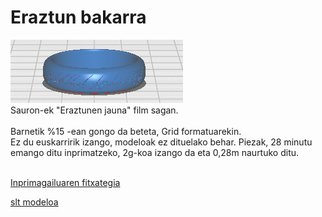 <h1>Eraztun bakarra</h1>
<img src="irudia.png">
<br>
Sauron-ek "Eraztunen jauna" film sagan.
<br>
<br>
Barnetik %15 -ean gongo da beteta, Grid formatuarekin.
<br>
Ez du euskarririk izango, modeloak ez dituelako behar.
Piezak, 28 minutu emango ditu inprimatzeko, 2g-koa izango da eta 0,28m naurtuko ditu.
<br>
<br>

[Inprimagailuaren fitxategia](UMS3_The+Ring+of+Power.ufp)

[slt modeloa](The+Ring+of+Power.stl)